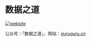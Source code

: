 # 数据之道

[![website][website-image]][website-href] 

[website-image]: https://img.shields.io/website-up-down-green-red/https/guruguru.cn.svg
[website-href]: https://guruguru.cn/

公众号：「数据之道」，网站：[guruguru.cn][website-href]